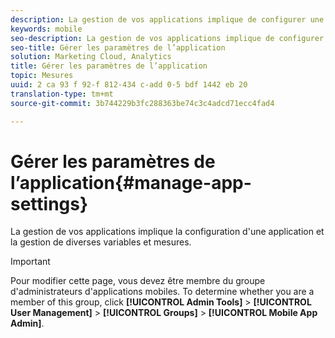 ```yaml
---
description: La gestion de vos applications implique de configurer une application et de gérer diverses variables et mesures.
keywords: mobile
seo-description: La gestion de vos applications implique de configurer une application et de gérer diverses variables et mesures.
seo-title: Gérer les paramètres de l’application
solution: Marketing Cloud, Analytics
title: Gérer les paramètres de l’application
topic: Mesures
uuid: 2 ca 93 f 92-f 812-434 c-add 0-5 bdf 1442 eb 20
translation-type: tm+mt
source-git-commit: 3b744229b3fc288363be74c3c4adcd71ecc4fad4

---
```



# Gérer les paramètres de l’application{#manage-app-settings}

La gestion de vos applications implique la configuration d'une application et la gestion de diverses variables et mesures.

>[!IMPORTANT]
>
>Pour modifier cette page, vous devez être membre du groupe d'administrateurs d'applications mobiles. To determine whether you are a member of this group, click **[!UICONTROL Admin Tools]** &gt; **[!UICONTROL User Management]** &gt; **[!UICONTROL Groups]** &gt; **[!UICONTROL Mobile App Admin]**.
